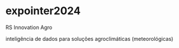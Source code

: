 # expointer2024

RS Innovation Agro

inteligência de dados para soluções agroclimáticas (meteorológicas)
